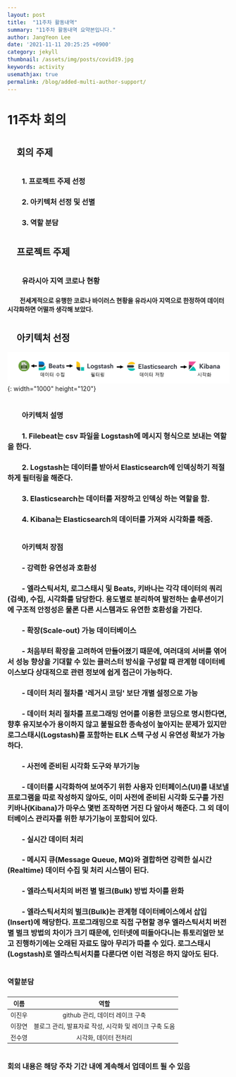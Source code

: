 ```yaml
---
layout: post
title:  "11주차 활동내역"
summary: "11주차 활동내역 요약본입니다."
author: JangYeon Lee
date: '2021-11-11 20:25:25 +0900'
category: jekyll
thumbnail: /assets/img/posts/covid19.jpg
keywords: activity
usemathjax: true
permalink: /blog/added-multi-author-support/
---
```


# **11주차  회의**
#
##
## 　**회의 주제**
#
###  　　1. 프로젝트 주제 선정
###  　　2. 아키텍처 선정 및 선별
###  　　3. 역할 분담
#
## 　**프로젝트 주제**
#
### 　　유라시아 지역 코로나 현황
###
#### 　　전세계적으로 유행한 코로나 바이러스 현황을 유라시아 지역으로 한정하여 데이터 시각화하면 어떨까 생각해 보았다.
#
## 　아키텍처 선정
![ex_screenshot](/assets/img/posts/aca.png){: width="1000" height="120"}
#
### 　　**아키텍처 설명**
###
### 　　1. Filebeat는 csv 파일을  Logstash에 메시지 형식으로 보내는 역할을 한다.
### 　　2. Logstash는 데이터를 받아서 Elasticsearch에 인덱싱하기 적절하게 필터링을 해준다.
### 　　3. Elasticsearch는 데이터를 저장하고 인덱싱 하는 역할을 함.
### 　　4. Kibana는 Elasticsearch의 데이터를 가져와 시각화를 해줌.
#
### 　　**아키텍처 장점**
###
### 　　- 강력한 유연성과 호환성
### 　　- 엘라스틱서치, 로그스태시 및 Beats, 키바나는 각각 데이터의 쿼리(검색), 수집, 시각화를 담당한다. 용도별로 분리하여 발전하는 솔루션이기에 구조적 안정성은 물론 다른 시스템과도 유연한 호환성을 가진다.
### 　　- 확장(Scale-out) 가능 데이터베이스
### 　　- 처음부터 확장을 고려하여 만들어졌기 때문에, 여러대의 서버를 엮어서 성능 향상을 기대할 수 있는 클러스터 방식을 구성할 때 관계형 데이터베이스보다 상대적으로 관련 정보에 쉽게 접근이 가능하다.
### 　　- 데이터 처리 절차를 '레거시 코딩' 보단 개별 설정으로 가능
### 　　- 데이터 처리 절차를 프로그래밍 언어를 이용한 코딩으로 명시한다면, 향후 유지보수가 용이하지 않고 불필요한 종속성이 높아지는 문제가 있지만 로그스태시(Logstash)를 포함하는 ELK 스택 구성 시 유연성 확보가 가능하다.
### 　　- 사전에 준비된 시각화 도구와 부가기능
### 　　- 데이터를 시각화하여 보여주기 위한 사용자 인터페이스(UI)를 내보낼 프로그램을 따로 작성하지 않아도, 이미 사전에 준비된 시각화 도구를 가진 키바나(Kibana)가 마우스 몇번 조작하면 거진 다 알아서 해준다. 그 외 데이터베이스 관리자를 위한 부가기능이 포함되어 있다.
### 　　- 실시간 데이터 처리
### 　　- 메시지 큐(Message Queue, MQ)와 결합하면 강력한 실시간(Realtime) 데이터 수집 및 처리 시스템이 된다.
### 　　- 엘라스틱서치의 버전 별 벌크(Bulk) 방법 차이를 완화
### 　　- 엘라스틱서치의 벌크(Bulk)는 관계형 데이터베이스에서 삽입(Insert)에 해당한다. 프로그래밍으로 직접 구현할 경우 엘라스틱서치 버전 별 벌크 방법의 차이가 크기 때문에, 인터넷에 떠돌아다니는 튜토리얼만 보고 진행하기에는 오래된 자료도 많아 무리가 따를 수 있다. 로그스태시(Logstash)로 엘라스틱서치를 다룬다면 이런 걱정은 하지 않아도 된다.
# 
### **역할분담**
###
|이름|역할|
|:-----------:|:----------:|
|이진우| github 관리, 데이터 레이크 구축|
|이장연| 블로그 관리, 발표자료 작성, 시각화 및 레이크 구축 도움|
|전수영| 시각화, 데이터 전처리|
#
#
### 회의 내용은 해당 주차 기간 내에 계속해서 업데이트 될 수 있음